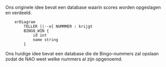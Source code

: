 Ons originele idee bevat een database waarin scores worden opgeslagen en verdeeld.

```mermaid
    erDiagram
        TELLER ||--o{ NUMMMER : krijgt
        BINGO_WIN {
            id int
            name string
        }
```

Ons huidige idee bevat een database die de Bingo-nummers zal opslaan zodat de NAO weet welke nummers al zijn opgenoemd.

